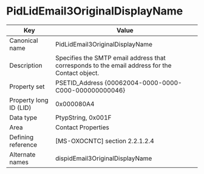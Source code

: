 # PidLidEmail3OriginalDisplayName

| Key | Value |
|---|---|
| Canonical name | PidLidEmail3OriginalDisplayName |
| Description | Specifies the SMTP email address that corresponds to the email address for the Contact object. |
| Property set | PSETID_Address {00062004-0000-0000-C000-000000000046} |
| Property long ID (LID) | 0x000080A4 |
| Data type | PtypString, 0x001F |
| Area | Contact Properties |
| Defining reference | [MS-OXOCNTC] section 2.2.1.2.4 |
| Alternate names | dispidEmail3OriginalDisplayName |
